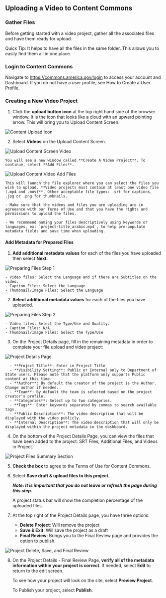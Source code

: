 ## Uploading a Video to Content Commons

### Gather Files
Before getting started with a video project, gather all the associated files and have them ready for upload.

Quick Tip: It helps to have all the files in the same folder. This allows you to easily find them all in one place. 

### Login to Content Commons
Navigate to https://commons.america.gov/login to access your account and Dashboard. If you do not have a user profile, see How to Create a User Profile.

### Creating a New Video Project
1. Click the **upload button icon** at the top right hand side of the browser window. It is the icon that looks like a cloud with an upward pointing arrow. This will bring you to Upload Content Screen.

![Content Upload Icon](https://iip-static-assets.s3.amazonaws.com/Images/upload_content_video_upload_icon.jpg)

2. Select **Videos** on the Upload Content Screen. 

![Upload Content Screen Video](https://iip-static-assets.s3.amazonaws.com/Images/upload_content_video_start.jpg)

    You will see a new window called **Create A Video Project**. To continue, select **Add Files**.
  
![Upload Content Video Add Files](https://iip-static-assets.s3.amazonaws.com/Images/upload_content_video_addfiles.jpg)
 
    This will launch the file explorer where you can select the files you wish to upload. **Video projects must contain at least one video file (.mp4 and .mov)**. Other acceptable file types: .srt for captions, .jpg or .png for thumbnails.

    - Make sure that the videos and files you are uploading are in agreeance with our Terms of Use and that you have the rights and permissions to upload the files.

    - We recommend naming your files descriptively using keywords or languages, ex: `project-title_arabic.mp4`, to help pre-populate metadata fields and save time when uploading.

#### Add Metadata for Prepared Files
1. **Add additional metadata values** for each of the files you have uploaded then select **Next**.

![Preparing Files Step 1](https://iip-static-assets.s3.amazonaws.com/Images/upload_content_video_step1.jpg)

    - Video files: Select the Language and if there are Subtitles on the video. 
    - Caption Files: Select the Language
    - Thumbnail/Image Files: Select the Language

2. **Select additional metadata values** for each of the files you have uploaded. 

![Preparing Files Step 2](https://iip-static-assets.s3.amazonaws.com/Images/upload_content_video_step2.jpg)

    - Video files: Select the Type/Use and Quality.
    - Caption Files: N/A
    - Thumbnail/Image Files: Select the Type/Use

3. On the Project Details page, fill in the remaining metadata in order to complete your file upload and video project:

![Project Details Page](https://iip-static-assets.s3.amazonaws.com/Images/upload_content_video_project_details.jpg)
      
      - **Project Title**: Enter in Project Title
      - **Visibility Setting**: Public or Internal only to Department of State users. Please note that the platform only supports Public content at this time.
      - **Author**: By default the creator of the project is the Author. Change author if needed.
      - **Team**: By default the team is selected based on the project creator's profile.
      - **Categories**: Select up to two categories.
      - **Tags**: Enter keywords separated by commas to search available tags.
      - **Public Description**: The video description that will be displayed with the video publicly.
      - **Internal Description**: The video description that will only be displayed within the project metadata in the dashboard.

4. On the bottom of the Project Details Page, you can view the files that have been added to the project: SRT Files, Additional Files, and Videos in Project.

![Project Files Summary Section](https://iip-static-assets.s3.amazonaws.com/Images/upload_content_video_support_files.jpg)

5. **Check the box** to agree to the Terms of Use for Content Commons.

6. Select **Save draft & upload files to this project**.

    _**Note: It is important that you do not leave or refresh the page during this step.**_

    A project status bar will show the completion percentage of the uploaded files.

7. At the top right of the Project Details page, you have three options:
    - **Delete Project**: Will remove the project
    - **Save & Exit**: Will save the project as a draft
    - **Final Review**: Brings you to the Final Review page and provides the option to publish.

![Project Delete, Save, and Final Review](https://iip-static-assets.s3.amazonaws.com/Images/upload_content_video_final_review.jpg)

8. On the Project Details - Final Review Page, **verify all of the metadata information within your project is correct**. If needed, select **Edit** to return to the edit screen.

    To see how your project will look on the site, select **Preview Project**.

    To Publish your project, select **Publish**.

